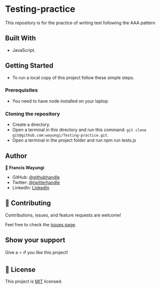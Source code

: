 # Testing-practice
This repository is for the practice of writing test following the AAA pattern

## Built With
- JavaScript.


## Getting Started
- To run a local copy of this project follow these simple steps.

### Prerequisites
- You need to have node installed on your laptop

### Cloning the repository
- Create a directory.
- Open a terminal in this directory and run this command: `git clone git@github.com:wayungi/Testing-practice.git`.
- Open a terminal in the project folder and run npm run tests.js

## Author

👤 **Francis Wayungi**

- GitHub: [@githubhandle](https://github.com/wayungi)
- Twitter: [@twitterhandle](https://twitter.com/FrancisWayungi)
- LinkedIn: [LinkedIn](https://linkedin.com/in/francis-wayungi-3aa626231)

## 🤝 Contributing

Contributions, issues, and feature requests are welcome!

Feel free to check the [issues page](../../issues/).

## Show your support

Give a ⭐️ if you like this project!

## 📝 License

This project is [MIT](./MIT.md) licensed.
